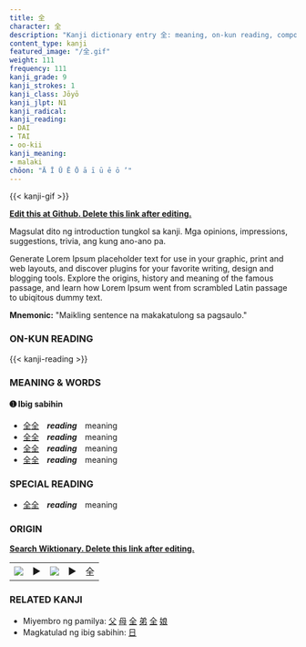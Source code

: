 ```yaml
---
title: 全
character: 全
description: "Kanji dictionary entry 全: meaning, on-kun reading, compounds, origin, related kanji"
content_type: kanji
featured_image: "/全.gif"
weight: 111
frequency: 111
kanji_grade: 9
kanji_strokes: 1
kanji_class: Jōyō
kanji_jlpt: N1
kanji_radical: 
kanji_reading: 
- DAI
- TAI
- oo-kii
kanji_meaning:
- malaki
chōon: "Ā Ī Ū Ē Ō ā ī ū ē ō ’"
---
```

[//]: # (Don't edit the line below. Kanji animated GIF code is automatically generated.)
{{< kanji-gif >}}

[//]: # (Edit below this line.)

**[Edit this at Github. Delete this link after editing.](https://github.com/tim0g/tim/tree/main/content/kanji/全/index.md)**

Magsulat dito ng introduction tungkol sa kanji. Mga opinions, impressions, suggestions, trivia, ang kung ano-ano pa.

Generate Lorem Ipsum placeholder text for use in your graphic, print and web layouts, and discover plugins for your favorite writing, design and blogging tools. Explore the origins, history and meaning of the famous passage, and learn how Lorem Ipsum went from scrambled Latin passage to ubiqitous dummy text.
 
**Mnemonic:** "Maikling sentence na makakatulong sa pagsaulo."

### ON-KUN READING

[//]: # (Don't edit the line below. ON-KUN READING code is automatically generated.)
{{< kanji-reading >}}

### MEANING & WORDS

#### ➊ **Ibig sabihin**
  - [全](../全)[全](../全)　***reading***　meaning
  - [全](../全)[全](../全)　***reading***　meaning
  - [全](../全)[全](../全)　***reading***　meaning
  - [全](../全)[全](../全)　***reading***　meaning

### SPECIAL READING
  - [全](../全)[全](../全)　***reading***　meaning

### ORIGIN

**[Search Wiktionary. Delete this link after editing.](https://wiktionary.org/wiki/全)**
<table class="kanji-table"><tr><td>
<img src="60px-全-bronze.svg.png">
</td><td>▶</td><td>
<img src="60px-全-oracle.svg.png">
</td><td>▶</td>
<td class="kanji-origin">全</td>
</tr></table>

### RELATED KANJI
- Miyembro ng pamilya: [父](../父) [母](../母) [全](../全) [弟](../弟) [全](../全) [娘](../娘)
- Magkatulad ng ibig sabihin: [日](../日)
